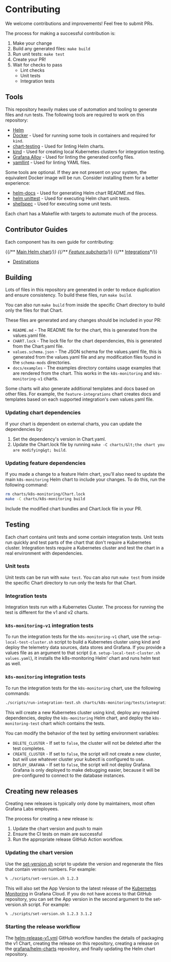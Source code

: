 # Contributing

We welcome contributions and improvements! Feel free to submit PRs.

The process for making a successful contribution is:

1.  Make your change
2.  Build any generated files: `make build`
3.  Run unit tests: `make test`
4.  Create your PR!
5.  Wait for checks to pass
    -   Lint checks
    -   Unit tests
    -   Integration tests

## Tools

This repository heavily makes use of automation and tooling to generate files and run tests. The following tools are
required to work on this repository:

-   [Helm](https://helm.sh/docs/intro/install/)
-   [Docker](https://docs.docker.com/get-docker/) - Used for running some tools in containers and required for `kind`.
-   [chart-testing](https://github.com/helm/chart-testing) - Used for linting Helm charts.
-   [kind](https://kind.sigs.k8s.io/) - Used for creating local Kubernetes clusters for integration testing.
-   [Grafana Alloy](https://github.com/grafana/alloy) - Used for linting the generated config files.
-   [yamllint](https://yamllint.readthedocs.io/en/stable/index.html) - Used for linting YAML files.

Some tools are optional. If they are not present on your system, the equivalent Docker image will be run. Consider
installing them for a better experience:

-   [helm-docs](https://github.com/norwoodj/helm-docs) - Used for generating Helm chart README.md files.
-   [helm unittest](https://github.com/helm-unittest/helm-unittest) - Used for executing Helm chart unit tests.
-   [shellspec](https://github.com/shellspec/shellspec) - Used for executing some unit tests.

Each chart has a Makefile with targets to automate much of the process.

## Contributor Guides

Each component has its own guide for contributing:

{{/** [Main Helm chart](./charts/k8s-monitoring/README.md#Contributing)*/}}
{{/** [Feature subcharts](./charts/k8s-monitoring/docs/Features.md)*/}}
{{/** [Integrations](./charts/feature-integrations/README.md#Contributing)*/}}
* [Destinations](./charts/k8s-monitoring/docs/Destinations.md)

## Building

Lots of files in this repository are generated in order to reduce duplication and ensure consistency. To build these
files, run `make build`.

You can also run `make build` from inside the specific Chart directory to build only the files for that Chart.

These files are generated and any changes should be included in your PR:

-   `README.md` - The README file for the chart, this is generated from the values.yaml file.
-   `CHART.lock` - The lock file for the chart dependencies, this is generated from the Chart.yaml file.
-   `values.schema.json` - The JSON schema for the values.yaml file, this is generated from the values.yaml file and any
  modification files found in the `schema-mods` directories.
-   `docs/examples` - The examples directory contains usage examples that are rendered from the chart. This works in
  the `k8s-monitoring` and `k8s-monitoring-v1` charts.

Some charts will also generate additional templates and docs based on other files. For example, the
`feature-integrations` chart creates docs and templates based on each supported integration's own values.yaml file.

### Updating chart dependencies

If your chart is dependent on external charts, you can update the dependencies by:

1.  Set the dependency's version in Chart.yaml.
2.  Update the Chart.lock file by running `make -C charts/&lt;the chart you are modifying&gt; build`.

### Updating feature dependencies

If you made a change to a feature Helm chart, you'll also need to update the main `k8s-monitoring` Helm chart to include
your changes. To do this, run the following command:

```bash
rm charts/k8s-monitoring/Chart.lock
make -C charts/k8s-monitoring build
```

Include the modified chart bundles and Chart.lock file in your PR.

## Testing

Each chart contains unit tests and some contain integration tests. Unit tests run quickly and test parts of the chart
that don't require a Kubernetes cluster. Integration tests require a Kubernetes cluster and test the chart in a real
environment with dependencies.

### Unit tests

Unit tests can be run with `make test`. You can also run `make test` from inside the specific Chart directory to run
only the tests for that Chart.

### Integration tests

Integration tests run with a Kubernetes Cluster. The process for running the test is different for the v1 and v2 charts.

### `k8s-monitoring-v1` integration tests

To run the integration tests for the `k8s-monitoring-v1` chart, use the `setup-local-test-cluster.sh` script to build a
Kubernetes cluster using kind and deploy the telemetry data sources, data stores and Grafana. If you provide a values
file as an argument to that script (i.e. `setup-local-test-cluster.sh values.yaml`), it installs the k8s-monitoring Helm'
chart and runs helm test as well.

### `k8s-monitoring` integration tests

To run the integration tests for the `k8s-monitoring` chart, use the following commands:

```bash
./scripts/run-integration-test.sh charts/k8s-monitoring/tests/integration/&lt;test dir&gt;
```

This will create a new Kubernetes cluster using kind, deploy any required dependencies, deploy the `k8s-monitoring` Helm
chart, and deploy the `k8s-monitoring-test` chart which contains the tests.

You can modify the behavior of the test by setting environment variables:

-   `DELETE_CLUSTER` - If set to `false`, the cluster will not be deleted after the test completes.
-   `CREATE_CLUSTER` - If set to `false`, the script will not create a new cluster, but will use whatever cluster your
  kubectl is configured to use.
-   `DEPLOY_GRAFANA` - If set to `false`, the script will not deploy Grafana. Grafana is only deployed to make debugging
  easier, because it will be pre-configured to connect to the database instances.

## Creating new releases

Creating new releases is typically only done by maintainers, most often Grafana Labs employees.

The process for creating a new release is:

1.  Update the chart version and push to main
2.  Ensure the CI tests on main are successful
3.  Run the appropriate release GitHub Action workflow.

### Updating the chart version

Use the [set-version.sh](./charts/k8s-monitoring-v1/scripts/set-version.sh) script to update the version and regenerate
the files that contain version numbers. For example:

```bash
% ./scripts/set-version.sh 1.2.3
```

This will also set the App Version to the latest release of
the [Kubernetes Monitoring](https://grafana.com/solutions/kubernetes/) in Grafana Cloud. If you do not have access to
that GitHub repository, you can set the App version in the second argument to the set-version.sh script. For example:

```bash
% ./scripts/set-version.sh 1.2.3 3.1.2
```

### Starting the release workflow

The [helm-release-v1.yml](./.github/workflows/helm-release-v1.yml) GitHub workflow handles the details of packaging the
v1 Chart, creating the release on this repository, creating a release on
the [grafana/helm-charts](https://github.com/grafana/helm-charts) repository, and finally updating the Helm chart
repository.
